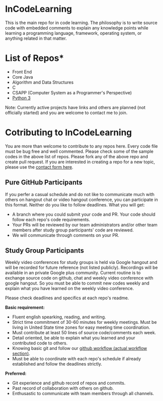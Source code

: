 # InCodeLearning

This is the main repo for in code learning. The philosophy is to write source code with embedded comments to explain any knowledge points while learning a programming language, framework, operating system, or anything related in that matter.

# List of Repos*

- Front End
- Core Java
- Algorithm and Data Structures
- C
- CSAPP (Computer System as a Programmer's Perspective)
- [Python 3](https://github.com/InCodeLearning/InCodeLearning-Python)

Note: Currently active projects have links and others are planned (not officially started) and you are welcome to contact me to join.

# Cotributing to InCodeLearning

You are more than welcome to contribute to any repos here. Every code file must be bug free and well commented. Please check some of the sample codes in the above list of repos. Please fork any of the above repo and create pull request. If you are interested in creating a repo for a new topic, please use the [contact form here](https://docs.google.com/forms/d/1aRvI2SLpP0_amCUc_pGSM-g2gBbuPt6XDPckP_zaugw/).

## Pure GitHub Participants

If you perfer a casual schedule and do not like to communicate much with others on hangout chat or video hangout conference, you can participate in this format. Neither do you like to follow deadlines. What you will get:

- A branch where you could submit your code and PR. Your code should follow each repo's code requirements.
- Your PRs will be reviewed by our team administrators and/or other team members after study group participants' code are reviewed.
- We will communicate through comments on your PR.

## Study Group Participants

Weekly video conferences for study groups is held via Google hangout and will be recorded for future reference (not listed publicly). Recordings will be available in an private Google plus community. Current routine is to exchange source code on github, chat and weekly video conference with google hangout. So you must be able to commit new codes weekly and explain what you have learned on the weekly video conference.

Please check deadlines and specifics at each repo's readme.

**Basic requirement:**

- Fluent english spearking, reading, and writing.
- Strict time commitment of 30-60 minutes for weekly meetings. Must be living in United State time zones for easy meeting time coordination.
- Must contribute at least 50 lines of source code/comments each week.
- Detail oriented, be able to explain what you learned and your contributed code to others.
- Knowing basic git and follow our [github workflow (actual workflow section)](https://github.com/InCodeLearning/git-github/blob/master/github-workflow-homework.md).
- Must be able to coordinate with each repo's schedule if already established and follow the deadlines strictly.

**Preferred:**

- Git experience and github record of repos and commits.
- Past record of collaboration with others on github.
- Enthusastic to communicate with team members through all channels.
